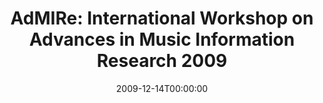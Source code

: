 ---
acronym: AdMIRe-2009
date: '2009-12-14T00:00:00'
ext_url: http://www.cp.jku.at/conferences/admire2009/
location: San Diego, California, USA
submission_date: '2009-08-02T00:00:00'
title: 'AdMIRe: International Workshop on Advances in Music Information Research 2009'
---